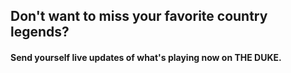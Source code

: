 ## Don't want to miss your favorite country legends?

#### Send yourself live updates of what's playing now on THE DUKE.
